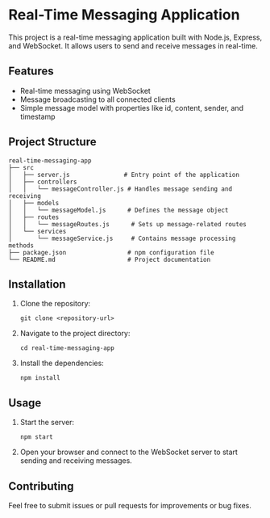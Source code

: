 # Real-Time Messaging Application

This project is a real-time messaging application built with Node.js, Express, and WebSocket. It allows users to send and receive messages in real-time.

## Features

- Real-time messaging using WebSocket
- Message broadcasting to all connected clients
- Simple message model with properties like id, content, sender, and timestamp

## Project Structure

```
real-time-messaging-app
├── src
│   ├── server.js               # Entry point of the application
│   ├── controllers
│   │   └── messageController.js # Handles message sending and receiving
│   ├── models
│   │   └── messageModel.js      # Defines the message object
│   ├── routes
│   │   └── messageRoutes.js      # Sets up message-related routes
│   └── services
│       └── messageService.js     # Contains message processing methods
├── package.json                 # npm configuration file
└── README.md                    # Project documentation
```

## Installation

1. Clone the repository:
   ```
   git clone <repository-url>
   ```

2. Navigate to the project directory:
   ```
   cd real-time-messaging-app
   ```

3. Install the dependencies:
   ```
   npm install
   ```

## Usage

1. Start the server:
   ```
   npm start
   ```

2. Open your browser and connect to the WebSocket server to start sending and receiving messages.

## Contributing

Feel free to submit issues or pull requests for improvements or bug fixes.